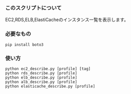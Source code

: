 ### このスクリプトについて  

EC2,RDS,ELB,ElastiCacheのインスタンス一覧を表示します。  

### 必要なもの  

```
pip install boto3
```

### 使い方  

```
python ec2_describe.py [profile] [tag]  
python rds_describe.py [profile]  
python elb_describe.py [profile]  
python alb_describe.py [profile]  
python elasticache_describe.py [profile]  
```

